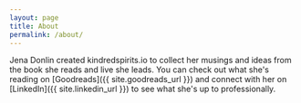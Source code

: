 ```yaml
---
layout: page
title: About
permalink: /about/
---
```


Jena Donlin created kindredspirits.io to collect her musings and ideas from the book she reads and live she leads. You can check out what she's reading on [Goodreads]({{ site.goodreads_url }}) and connect with her on [LinkedIn]({{ site.linkedin_url }}) to see what she's up to professionally.
